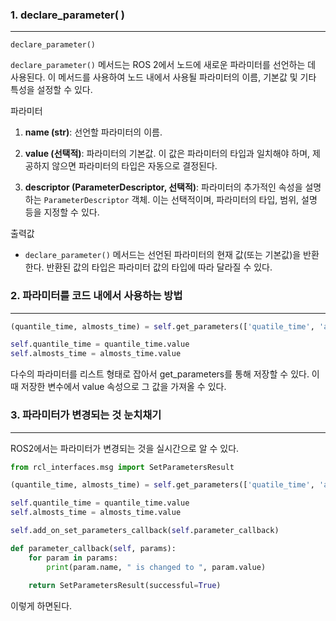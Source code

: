 
### 1. declare_parameter( )
---
```
declare_parameter()
```
`declare_parameter()` 메서드는 ROS 2에서 노드에 새로운 파라미터를 선언하는 데 사용된다. 이 메서드를 사용하여 노드 내에서 사용될 파라미터의 이름, 기본값 및 기타 특성을 설정할 수 있다.

파라미터
1. **name (str)**: 선언할 파라미터의 이름.
    
2. **value (선택적)**: 파라미터의 기본값. 이 값은 파라미터의 타입과 일치해야 하며, 제공하지 않으면 파라미터의 타입은 자동으로 결정된다.
    
3. **descriptor (ParameterDescriptor, 선택적)**: 파라미터의 추가적인 속성을 설명하는 `ParameterDescriptor` 객체. 이는 선택적이며, 파라미터의 타입, 범위, 설명 등을 지정할 수 있다.
    

출력값
- `declare_parameter()` 메서드는 선언된 파라미터의 현재 값(또는 기본값)을 반환한다. 반환된 값의 타입은 파라미터 값의 타입에 따라 달라질 수 있다.


### 2. 파라미터를 코드 내에서 사용하는 방법
---
``` python
(quantile_time, almosts_time) = self.get_parameters(['quatile_time', 'almost_goal_time'])

self.quantile_time = quantile_time.value
self.almosts_time = almosts_time.value
```

다수의 파라미터를 리스트 형태로 잡아서 get_parameters를 통해 저장할 수 있다. 이때 저장한 변수에서 value 속성으로 그 값을 가져올 수 있다.


### 3. 파라미터가 변경되는 것 눈치채기
---
ROS2에서는 파라미터가 변경되는 것을 실시간으로 알 수 있다. 


``` python
from rcl_interfaces.msg import SetParametersResult

(quantile_time, almosts_time) = self.get_parameters(['quatile_time', 'almost_goal_time'])

self.quantile_time = quantile_time.value
self.almosts_time = almosts_time.value

self.add_on_set_parameters_callback(self.parameter_callback)

def parameter_callback(self, params):
	for param in params:
		print(param.name, " is changed to ", param.value)
        
	return SetParametersResult(successful=True)
```

이렇게 하면된다. 
